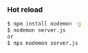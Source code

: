 ### Hot reload

```bash
$ npm install nodemon -g
$ nodemon server.js
or
$ npx nodemon server.js
```
